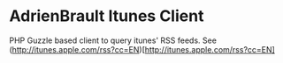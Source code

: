 AdrienBrault Itunes Client
==========================

PHP Guzzle based client to query itunes' RSS feeds.
See (http://itunes.apple.com/rss?cc=EN)[http://itunes.apple.com/rss?cc=EN]
